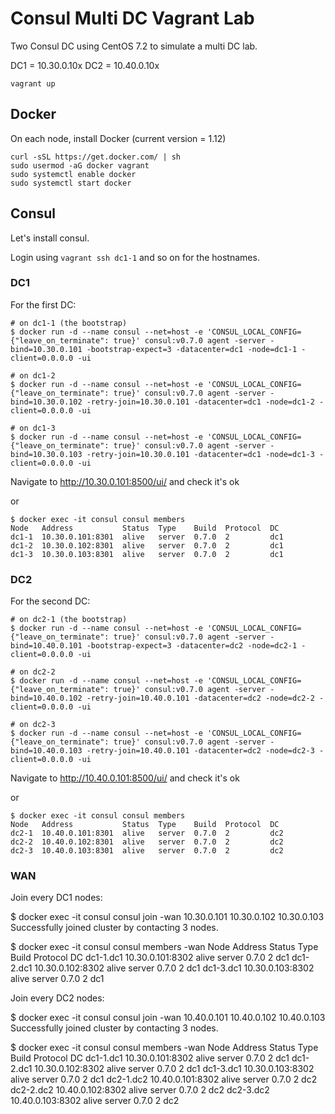 # Consul Multi DC Vagrant Lab

Two Consul DC using CentOS 7.2 to simulate a multi DC lab.

DC1 = 10.30.0.10x
DC2 = 10.40.0.10x

```
vagrant up
```

## Docker

On each node, install Docker (current version = 1.12)

```
curl -sSL https://get.docker.com/ | sh
sudo usermod -aG docker vagrant
sudo systemctl enable docker
sudo systemctl start docker
```

## Consul

Let's install consul.

Login using `vagrant ssh dc1-1` and so on for the hostnames.

### DC1

For the first DC:
```
# on dc1-1 (the bootstrap)
$ docker run -d --name consul --net=host -e 'CONSUL_LOCAL_CONFIG={"leave_on_terminate": true}' consul:v0.7.0 agent -server -bind=10.30.0.101 -bootstrap-expect=3 -datacenter=dc1 -node=dc1-1 -client=0.0.0.0 -ui

# on dc1-2
$ docker run -d --name consul --net=host -e 'CONSUL_LOCAL_CONFIG={"leave_on_terminate": true}' consul:v0.7.0 agent -server -bind=10.30.0.102 -retry-join=10.30.0.101 -datacenter=dc1 -node=dc1-2 -client=0.0.0.0 -ui

# on dc1-3
$ docker run -d --name consul --net=host -e 'CONSUL_LOCAL_CONFIG={"leave_on_terminate": true}' consul:v0.7.0 agent -server -bind=10.30.0.103 -retry-join=10.30.0.101 -datacenter=dc1 -node=dc1-3 -client=0.0.0.0 -ui
```

Navigate to http://10.30.0.101:8500/ui/ and check it's ok

or

```
$ docker exec -it consul consul members
Node   Address           Status  Type    Build  Protocol  DC
dc1-1  10.30.0.101:8301  alive   server  0.7.0  2         dc1
dc1-2  10.30.0.102:8301  alive   server  0.7.0  2         dc1
dc1-3  10.30.0.103:8301  alive   server  0.7.0  2         dc1
```

### DC2

For the second DC:

```
# on dc2-1 (the bootstrap)
$ docker run -d --name consul --net=host -e 'CONSUL_LOCAL_CONFIG={"leave_on_terminate": true}' consul:v0.7.0 agent -server -bind=10.40.0.101 -bootstrap-expect=3 -datacenter=dc2 -node=dc2-1 -client=0.0.0.0 -ui

# on dc2-2
$ docker run -d --name consul --net=host -e 'CONSUL_LOCAL_CONFIG={"leave_on_terminate": true}' consul:v0.7.0 agent -server -bind=10.40.0.102 -retry-join=10.40.0.101 -datacenter=dc2 -node=dc2-2 -client=0.0.0.0 -ui

# on dc2-3
$ docker run -d --name consul --net=host -e 'CONSUL_LOCAL_CONFIG={"leave_on_terminate": true}' consul:v0.7.0 agent -server -bind=10.40.0.103 -retry-join=10.40.0.101 -datacenter=dc2 -node=dc2-3 -client=0.0.0.0 -ui
```

Navigate to http://10.40.0.101:8500/ui/ and check it's ok

or

```
$ docker exec -it consul consul members
Node   Address           Status  Type    Build  Protocol  DC
dc2-1  10.40.0.101:8301  alive   server  0.7.0  2         dc2
dc2-2  10.40.0.102:8301  alive   server  0.7.0  2         dc2
dc2-3  10.40.0.103:8301  alive   server  0.7.0  2         dc2
```

### WAN

Join every DC1 nodes:

$ docker exec -it consul consul join -wan 10.30.0.101 10.30.0.102 10.30.0.103
Successfully joined cluster by contacting 3 nodes.

$ docker exec -it consul consul members -wan
Node       Address           Status  Type    Build  Protocol  DC
dc1-1.dc1  10.30.0.101:8302  alive   server  0.7.0  2         dc1
dc1-2.dc1  10.30.0.102:8302  alive   server  0.7.0  2         dc1
dc1-3.dc1  10.30.0.103:8302  alive   server  0.7.0  2         dc1

Join every DC2 nodes:

$ docker exec -it consul consul join -wan 10.40.0.101 10.40.0.102 10.40.0.103
Successfully joined cluster by contacting 3 nodes.

$ docker exec -it consul consul members -wan
Node       Address           Status  Type    Build  Protocol  DC
dc1-1.dc1  10.30.0.101:8302  alive   server  0.7.0  2         dc1
dc1-2.dc1  10.30.0.102:8302  alive   server  0.7.0  2         dc1
dc1-3.dc1  10.30.0.103:8302  alive   server  0.7.0  2         dc1
dc2-1.dc2  10.40.0.101:8302  alive   server  0.7.0  2         dc2
dc2-2.dc2  10.40.0.102:8302  alive   server  0.7.0  2         dc2
dc2-3.dc2  10.40.0.103:8302  alive   server  0.7.0  2         dc2
